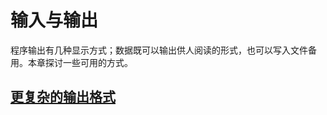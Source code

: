 # 输入与输出

程序输出有几种显示方式；数据既可以输出供人阅读的形式，也可以写入文件备用。本章探讨一些可用的方式。

## [更复杂的输出格式](./01_%E6%9B%B4%E5%A4%8D%E6%9D%82%E7%9A%84%E8%BE%93%E5%87%BA%E6%A0%BC%E5%BC%8F/)